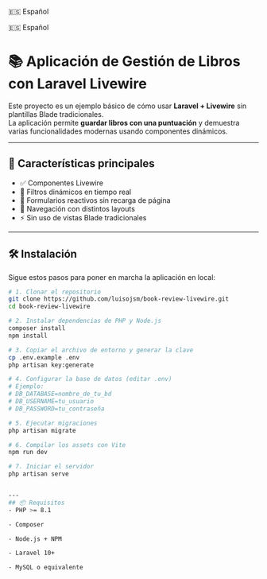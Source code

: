 🇪🇸 Español

🇪🇸 Español
# 📚 Aplicación de Gestión de Libros con Laravel Livewire

Este proyecto es un ejemplo básico de cómo usar **Laravel + Livewire** sin plantillas Blade tradicionales.  
La aplicación permite **guardar libros con una puntuación** y demuestra varias funcionalidades modernas usando componentes dinámicos.

---

## 🚀 Características principales

- ✅ Componentes Livewire
- 🔎 Filtros dinámicos en tiempo real
- 📝 Formularios reactivos sin recarga de página
- 🧭 Navegación con distintos layouts
- ⚡ Sin uso de vistas Blade tradicionales

---

## 🛠️ Instalación

Sigue estos pasos para poner en marcha la aplicación en local:

```bash
# 1. Clonar el repositorio
git clone https://github.com/luisojsm/book-review-livewire.git
cd book-review-livewire

# 2. Instalar dependencias de PHP y Node.js
composer install
npm install

# 3. Copiar el archivo de entorno y generar la clave
cp .env.example .env
php artisan key:generate

# 4. Configurar la base de datos (editar .env)
# Ejemplo:
# DB_DATABASE=nombre_de_tu_bd
# DB_USERNAME=tu_usuario
# DB_PASSWORD=tu_contraseña

# 5. Ejecutar migraciones
php artisan migrate

# 6. Compilar los assets con Vite
npm run dev

# 7. Iniciar el servidor
php artisan serve


---
## 📦 Requisitos
- PHP >= 8.1

- Composer

- Node.js + NPM

- Laravel 10+

- MySQL o equivalente
